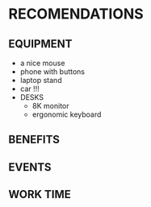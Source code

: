 # RECOMENDATIONS


## EQUIPMENT
- a nice mouse
- phone with buttons
- laptop stand
- car !!!
- DESKS
  - 8K monitor
  - ergonomic keyboard 

## BENEFITS


## EVENTS


## WORK TIME


